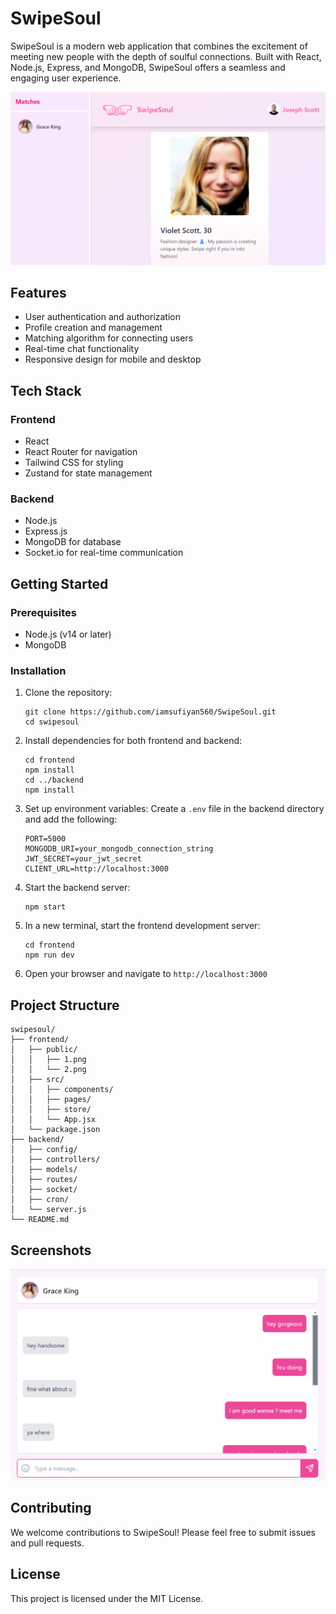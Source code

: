 # SwipeSoul

SwipeSoul is a modern web application that combines the excitement of meeting new people with the depth of soulful connections. Built with React, Node.js, Express, and MongoDB, SwipeSoul offers a seamless and engaging user experience.

![SwipeSoul Logo](./frontend/public/1.png)

## Features

- User authentication and authorization
- Profile creation and management
- Matching algorithm for connecting users
- Real-time chat functionality
- Responsive design for mobile and desktop

## Tech Stack

### Frontend

- React
- React Router for navigation
- Tailwind CSS for styling
- Zustand for state management

### Backend

- Node.js
- Express.js
- MongoDB for database
- Socket.io for real-time communication

## Getting Started

### Prerequisites

- Node.js (v14 or later)
- MongoDB

### Installation

1. Clone the repository:

   ```
   git clone https://github.com/iamsufiyan560/SwipeSoul.git
   cd swipesoul
   ```

2. Install dependencies for both frontend and backend:

   ```
   cd frontend
   npm install
   cd ../backend
   npm install
   ```

3. Set up environment variables:
   Create a `.env` file in the backend directory and add the following:

   ```
   PORT=5000
   MONGODB_URI=your_mongodb_connection_string
   JWT_SECRET=your_jwt_secret
   CLIENT_URL=http://localhost:3000
   ```

4. Start the backend server:

   ```
   npm start
   ```

5. In a new terminal, start the frontend development server:

   ```
   cd frontend
   npm run dev
   ```

6. Open your browser and navigate to `http://localhost:3000`

## Project Structure

```
swipesoul/
├── frontend/
│   ├── public/
│   │   ├── 1.png
│   │   └── 2.png
│   ├── src/
│   │   ├── components/
│   │   ├── pages/
│   │   ├── store/
│   │   └── App.jsx
│   └── package.json
├── backend/
│   ├── config/
│   ├── controllers/
│   ├── models/
│   ├── routes/
│   ├── socket/
│   ├── cron/
│   └── server.js
└── README.md
```

## Screenshots

![SwipeSoul Screenshot](./frontend/public/2.png)

## Contributing

We welcome contributions to SwipeSoul! Please feel free to submit issues and pull requests.

## License

This project is licensed under the MIT License.

